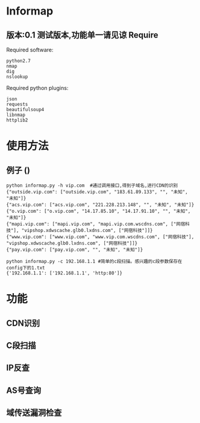 Informap
===================================  
版本:0.1
测试版本,功能单一请见谅
Require
----------------------------------- 
Required software:
```
python2.7
nmap
dig
nslookup
```

Required python plugins:
```
json
requests
beautifulsoup4
libnmap
httplib2
```

使用方法
===================================  
例子 ()
----------------------------------- 
```
python informap.py -h vip.com  #通过调用接口,得到子域名,进行CDN的识别 
{"outside.vip.com": ["outside.vip.com", "183.61.89.133", "", "未知", "未知"]}
{"acs.vip.com": ["acs.vip.com", "221.228.213.148", "", "未知", "未知"]}
{"o.vip.com": ["o.vip.com", "14.17.85.10", "14.17.91.10", "", "未知", "未知"]}
{"mapi.vip.com": ["mapi.vip.com", "mapi.vip.com.wscdns.com", ["网宿科技"], "vipshop.xdwscache.glb0.lxdns.com", ["网宿科技"]]}
{"www.vip.com": ["www.vip.com", "www.vip.com.wscdns.com", ["网宿科技"], "vipshop.xdwscache.glb0.lxdns.com", ["网宿科技"]]}
{"pay.vip.com": ["pay.vip.com", "", "未知", "未知"]}

python informap.py -c 192.168.1.1 #简单的c段扫描。感兴趣的c段参数保存在config下的1.txt
{'192.168.1.1': ['192.168.1.1', 'http:80']}
```
功能
===================================
CDN识别   
----------------------------------- 
C段扫描
----------------------------------- 
IP反查
----------------------------------- 
AS号查询
----------------------------------- 
域传送漏洞检查
----------------------------------- 
